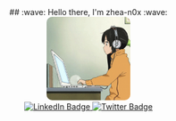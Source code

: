 <div align="center">
    ## :wave: Hello there, I'm zhea-n0x :wave:
</div>
<div id="header" align="center">
    <img src="https://github.com/zhea-n0x/zhea-n0x/blob/main/computer-work.gif" width="150" style="border-radius: 10px"/>
</div>
<div height="90" width="50"></div>
<div id="badges" align="center">
  <a href="your-linkedin-URL">
    <img src="https://img.shields.io/badge/LinkedIn-blue?style=for-the-badge&logo=linkedin&logoColor=white" alt="LinkedIn Badge"/>
  </a>
  <a href="your-twitter-URL">
    <img src="https://img.shields.io/badge/Youtube-blue?style=for-the-badge&logo=youtube&logoColor=white" alt="Twitter Badge"/>
  </a>
</div>

<!--
**zhea-n0x/zhea-n0x** is a ✨ _special_ ✨ repository because its `README.md` (this file) appears on your GitHub profile.

Here are some ideas to get you started:

- 🔭 I’m currently working on ...
- 🌱 I’m currently learning ...
- 👯 I’m looking to collaborate on ...
- 🤔 I’m looking for help with ...
- 💬 Ask me about ...
- 📫 How to reach me: ...
- 😄 Pronouns: ...
- ⚡ Fun fact: ...
-->
